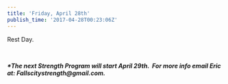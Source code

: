 ```yaml
---
title: 'Friday, April 28th'
publish_time: '2017-04-28T00:23:06Z'
---
```


Rest Day.

 

***\*The next Strength Program will start April 29th.  For more info
email Eric at: Fallscitystrength\@gmail.com.***

